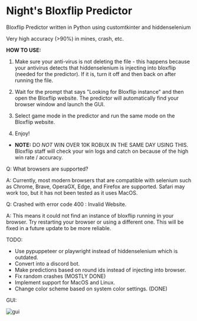 # Night's Bloxflip Predictor

Bloxflip Predictor written in Python using customtkinter and hiddenselenium

Very high accuracy (>90%) in mines, crash, etc. 

**HOW TO USE:**
1. Make sure your anti-virus is not deleting the file - this happens because your antivirus detects that hiddenselenium is injecting into bloxflip (needed for the predictor). If it is, turn it off and then back on after running the file.

2. Wait for the prompt that says "Looking for Bloxflip instance" and then open the Bloxflip website. The predictor will automatically find your browser window and launch the GUI.

3. Select game mode in the predictor and run the same mode on the Bloxflip website.

4. Enjoy! 

- **NOTE:** DO *NOT* WIN OVER 10K ROBUX IN THE SAME DAY USING THIS. Bloxflip staff will check your win logs and catch on because of the high win rate / accuracy.

Q: What browsers are supported?

A: Currently, most modern browsers that are compatible with selenium such as Chrome, Brave, OperaGX, Edge, and Firefox are supported. Safari may work too, but it has not been tested as it uses MacOS.


Q: Crashed with error code 400 : Invalid Website.

A: This means it could not find an instance of bloxflip running in your browser. Try restarting your browser or using a different one. This will be fixed in a future update to be more reliable.

TODO:
- Use pypuppeteer or playwright instead of hiddenselenium which is outdated.
- Convert into a discord bot.
- Make predictions based on round ids instead of injecting into browser.
- Fix random crashes (MOSTLY DONE)
- Implement support for MacOS and Linux.
- Change color scheme based on system color settings. (DONE)

GUI:

![gui](https://user-images.githubusercontent.com/127027405/226115440-d5765159-8c2d-4e60-bae4-5c5b69d69976.png)
